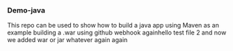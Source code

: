 ### Demo-java ###
This repo can be used to show how to build a java app using Maven as an example building a .war using github webhook againhello test file 2
and
now we added war or jar whatever
again
again
